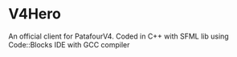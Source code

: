 # V4Hero
An official client for PatafourV4.
Coded in C++ with SFML lib using Code::Blocks IDE with GCC compiler